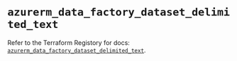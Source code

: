 # `azurerm_data_factory_dataset_delimited_text`

Refer to the Terraform Registory for docs: [`azurerm_data_factory_dataset_delimited_text`](https://www.terraform.io/docs/providers/azurerm/r/data_factory_dataset_delimited_text).
